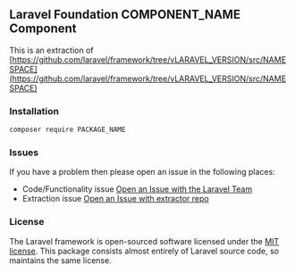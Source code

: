 ## Laravel Foundation COMPONENT_NAME Component

This is an extraction of [https://github.com/laravel/framework/tree/vLARAVEL_VERSION/src/NAMESPACE](https://github.com/laravel/framework/tree/vLARAVEL_VERSION/src/NAMESPACE)

### Installation

```bash
composer require PACKAGE_NAME
```


### Issues

If you have a problem then please open an issue in the following places:

* Code/Functionality issue [Open an Issue with the Laravel Team](https://github.com/laravel/framework/issues/new/choose)
* Extraction issue [Open an Issue with extractor repo](https://github.com/laravel-foundation/readme/issues/new)


### License

The Laravel framework is open-sourced software licensed under the [MIT license](http://opensource.org/licenses/MIT). This package consists almost entirely of Laravel source code, so maintains the same license.

